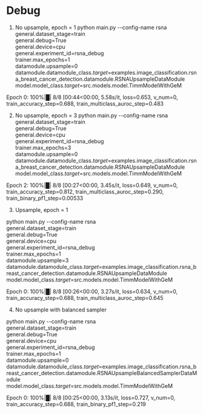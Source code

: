 # Debug

1. No upsample, epoch = 1
python main.py --config-name rsna \
general.dataset_stage=train \
general.debug=True \
general.device=cpu \
general.experiment_id=rsna_debug \
trainer.max_epochs=1 \
datamodule.upsample=0 \
datamodule.datamodule_class._target_=examples.image_classification.rsna_breast_cancer_detection.datamodule.RSNAUpsampleDataModule \
model.model_class._target_=src.models.model.TimmModelWithGeM

Epoch 0: 100%|█| 8/8 [00:44<00:00,  5.58s/it, loss=0.653, v_num=0, train_accuracy_step=0.688, train_multiclass_auroc_step=0.483

2. No upsample, epoch = 3
python main.py --config-name rsna \
general.dataset_stage=train \
general.debug=True \
general.device=cpu \
general.experiment_id=rsna_debug \
trainer.max_epochs=3 \
datamodule.upsample=0 \
datamodule.datamodule_class._target_=examples.image_classification.rsna_breast_cancer_detection.datamodule.RSNAUpsampleDataModule \
model.model_class._target_=src.models.model.TimmModelWithGeM

Epoch 2: 100%|█| 8/8 [00:27<00:00,  3.45s/it, loss=0.649, v_num=0, train_accuracy_step=0.812, train_multiclass_auroc_step=0.290, train_binary_pf1_step=0.00533

3. Upsample, epoch = 1

python main.py --config-name rsna \
general.dataset_stage=train \
general.debug=True \
general.device=cpu \
general.experiment_id=rsna_debug \
trainer.max_epochs=1 \
datamodule.upsample=3 \
datamodule.datamodule_class._target_=examples.image_classification.rsna_breast_cancer_detection.datamodule.RSNAUpsampleDataModule \
model.model_class._target_=src.models.model.TimmModelWithGeM

Epoch 0: 100%|█| 8/8 [00:26<00:00,  3.27s/it, loss=0.634, v_num=0, train_accuracy_step=0.688, train_multiclass_auroc_step=0.645

4. No upsample with balanced sampler

python main.py --config-name rsna \
general.dataset_stage=train \
general.debug=True \
general.device=cpu \
general.experiment_id=rsna_debug \
trainer.max_epochs=1 \
datamodule.upsample=0 \
datamodule.datamodule_class._target_=examples.image_classification.rsna_breast_cancer_detection.datamodule.RSNAUpsampleBalancedSamplerDataModule \
model.model_class._target_=src.models.model.TimmModelWithGeM

Epoch 0: 100%|█| 8/8 [00:25<00:00,  3.13s/it, loss=0.727, v_num=0, train_accuracy_step=0.688, train_binary_pf1_step=0.219
